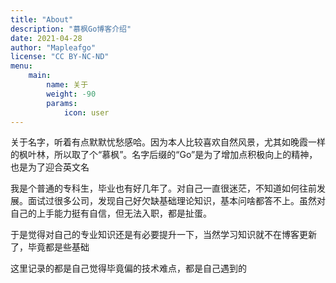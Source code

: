 ```yaml
---
title: "About"
description: "慕枫Go博客介绍"
date: 2021-04-28
author: "Mapleafgo"
license: "CC BY-NC-ND"
menu:
    main: 
        name: 关于
        weight: -90
        params:
            icon: user
---
```


关于名字，听着有点默默忧愁感哈。因为本人比较喜欢自然风景，尤其如晚霞一样的枫叶林，所以取了个“慕枫”。名字后缀的“Go”是为了增加点积极向上的精神，也是为了迎合英文名

我是个普通的专科生，毕业也有好几年了。对自己一直很迷茫，不知道如何往前发展。面试过很多公司，发现自己好欠缺基础理论知识，基本问啥都答不上。虽然对自己的上手能力挺有自信，但无法入职，都是扯蛋。

于是觉得对自己的专业知识还是有必要提升一下，当然学习知识就不在博客更新了，毕竟都是些基础

这里记录的都是自己觉得毕竟偏的技术难点，都是自己遇到的
